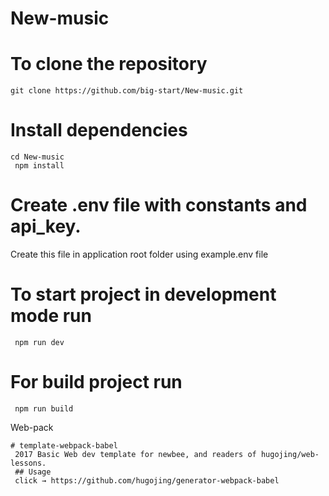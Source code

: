 # New-music

# To clone the repository
```
git clone https://github.com/big-start/New-music.git
```
 # Install dependencies
```
cd New-music
 npm install
```

# Create .env file with constants and api_key.
Create this file in application root folder using example.env file

# To start project in development mode run
```
 npm run dev
```

# For build project run
```
 npm run build
```

 Web-pack
```
# template-webpack-babel
 2017 Basic Web dev template for newbee, and readers of hugojing/web-lessons.
 ## Usage
 click → https://github.com/hugojing/generator-webpack-babel
```